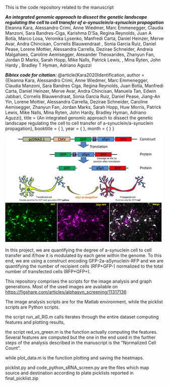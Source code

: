 This is the code repository related to the manuscript 

**_An integrated genomic approach to dissect the genetic landscape regulating the cell to cell transfer of a-synuclein/a-synuclein propagation_** 
Eleanna Kara, Alessandro Crimi, Anne Wiedmer, Marc Emmenegger, Claudia Manzoni,  Sara Bandres-Ciga, Karishma D’Sa, Regina Reynolds, Juan A Botía, Marco Losa, Veronika Lysenko, Manfredi Carta, Daniel Heinzer, Merve Avar, Andra Chincisan, Cornelis Blauwendraat , Sonia Garcia Ruiz, Daniel Pease, Lorene Mottier, Alessandra Carrella, Dezirae Schneider, Andreia Malgahaes, Caroline Aemisegger, Alexander Theoxarides, Zhanyun  Fan, Jordan D Marks, Sarah Hopp, Mike Nalls, Patrick Lewis, , Mina Ryten, John Hardy , Bradley T Hyman, Adriano Aguzzi   

**_Bibtex code for citation:_**
@article{Kara2020Identification, author = {Eleanna Kara, Alessandro Crimi, Anne Wiedmer, Marc Emmenegger, Claudia Manzoni, Sara Bandres Ciga,  Regina Reynolds, Juan Botía, Manfredi Carta, Daniel Heinzer, Merve Avar, Andra Chincisan, Manuela Tan, Edwin Jabbari, Cornelis Blauwendraat, Sonia Garcia Ruiz, Daniel Pease, Jiang-An Yin, Lorene Mottier, Alessandra Carrella, Dezirae Schneider, Caroline Aemisegger, Zhanyun  Fan, Jordan Marks, Sarah Hopp, Huw Morris, Patrick Lewis, Mike Nalls, Mina Ryten, John Hardy, Bradley Hyman, Adriano Aguzzi}, title = {An integrated genomic approach to dissect the genetic landscape regulating the cell to cell transfer of a-synuclein/a-synuclein propagation}, booktitle = {  }, year = {  }, month = {  } }  

![GitHub Logo](screening.png) 

In this project, we are quantifying the degree of a-synuclein cell to cell transfer and if/how it is modulated by each gene within the genome. To this end, we are using a construct encoding GFP-2a-aSynuclein-RFP and we are quantifying the number of recipient cells (RFP+GFP-) normalized to the total number of transfected cells (RFP+GFP+).  

This repository comprises the scripts for the image analysis and graph generations.
Most of the used images are available on https://figshare.com/articles/alphasyn_screening/11317136

The image analysis scripts are for the Matlab environment, while the picklist scripts are Python scripts.

the script run_all_RG.m calls iterates through the entire dataset computing features and plotting results,

the script red_vs_green.m is the function actually computing the features. Several features are computed but the one in the end used in the further steps of the analysis described in the manuscript is the "Normalized Cell Count". 

while plot_data.m is the function plotting and saving the heatmaps.

picklist.py and code_python_sRNA_screen.py are the files which map source and destination according to plate picklists reported in final_picklist.zip
